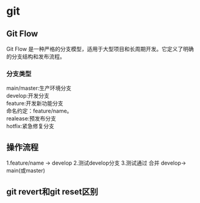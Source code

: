 # git

## Git Flow
Git Flow 是一种严格的分支模型，适用于大型项目和长周期开发。它定义了明确的分支结构和发布流程。

### 分支类型
main/master:生产环境分支  
develop:开发分支  
feature:开发新功能分支  
命名约定：feature/name。  
realease:预发布分支  
hotfix:紧急修复分支  

## 操作流程
1.feature/name -> develop
2.测试develop分支
3.测试通过 合并 develop-> main(或master)

## git revert和git reset区别


